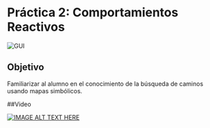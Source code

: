 # Práctica 2: Comportamientos Reactivos


![GUI](https://raw.githubusercontent.com/mmichelj/RM_P04/master/screenshot.png)

## Objetivo

Familiarizar al alumno en el conocimiento de la búsqueda de
caminos usando mapas simbólicos.

##Video

[![IMAGE ALT TEXT HERE](http://img.youtube.com/vi/xKB1tlidvLo/0.jpg)](http://www.youtube.com/watch?v=xKB1tlidvLo)
